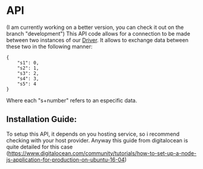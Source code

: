# API
(I am currently working on a better version, you can check it out on the branch "development")
This API code allows for a connection to be made between two instances of our [Driver](https://github.com/Shaking-Hands-Overseas/SHA-Driver).
It allows to exchange data between these two in the following manner:
```
{
    "s1": 0,
    "s2": 1,
    "s3": 2,
    "s4": 3,
    "s5": 4
}
```
Where each "s+number" refers to an especific data.
## Installation Guide:
To setup this API, it depends on you hosting service, so i recommend checking with your host provider. Anyway this guide from digitalocean is quite detailed for this case (https://www.digitalocean.com/community/tutorials/how-to-set-up-a-node-js-application-for-production-on-ubuntu-16-04)
